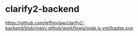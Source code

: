 # clarify2-backend

https://github.com/jeffreylaw/clarify2-backend/blob/main/.github/workflows/node.js.yml/badge.svg
